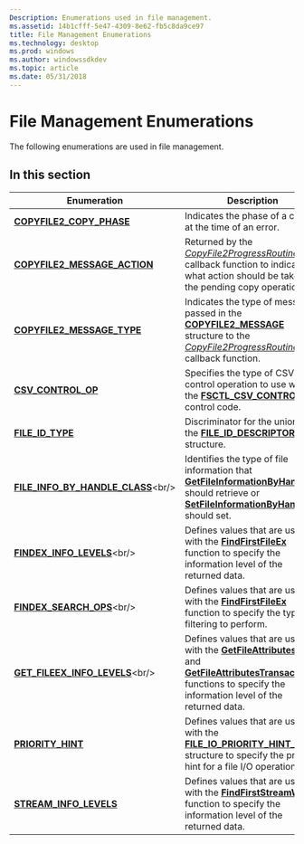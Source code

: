```yaml
---
Description: Enumerations used in file management.
ms.assetid: 14b1cfff-5e47-4309-8e62-fb5c8da9ce97
title: File Management Enumerations
ms.technology: desktop
ms.prod: windows
ms.author: windowssdkdev
ms.topic: article
ms.date: 05/31/2018
---
```


# File Management Enumerations

The following enumerations are used in file management.

## In this section



| Enumeration                                                                   | Description                                                                                                                                                                                                                                 |
|-------------------------------------------------------------------------------|---------------------------------------------------------------------------------------------------------------------------------------------------------------------------------------------------------------------------------------------|
| [**COPYFILE2\_COPY\_PHASE**](/windows/desktop/api/WinBase/ne-winbase-_copyfile2_copy_phase)<br/>             | Indicates the phase of a copy at the time of an error.<br/>                                                                                                                                                                           |
| [**COPYFILE2\_MESSAGE\_ACTION**](/windows/desktop/api/WinBase/ne-winbase-_copyfile2_message_action)<br/>     | Returned by the [*CopyFile2ProgressRoutine*](/windows/desktop/api/WinBase/nc-winbase-pcopyfile2_progress_routine) callback function to indicate what action should be taken for the pending copy operation.<br/>                                                             |
| [**COPYFILE2\_MESSAGE\_TYPE**](/windows/desktop/api/WinBase/ne-winbase-_copyfile2_message_type)<br/>         | Indicates the type of message passed in the [**COPYFILE2\_MESSAGE**](/windows/desktop/api/WinBase/ns-winbase-copyfile2_message) structure to the [*CopyFile2ProgressRoutine*](/windows/desktop/api/WinBase/nc-winbase-pcopyfile2_progress_routine) callback function.<br/>                                       |
| [**CSV\_CONTROL\_OP**](/windows/desktop/api/WinIoCtl/ne-winioctl-_csv_control_op)<br/>                         | Specifies the type of CSV control operation to use with the [**FSCTL\_CSV\_CONTROL**](https://msdn.microsoft.com/en-us/library/Dn280516(v=VS.85).aspx) control code.<br/>                                                                                                       |
| [**FILE\_ID\_TYPE**](/windows/desktop/api/WinBase/ne-winbase-_file_id_type)<br/>                             | Discriminator for the union in the [**FILE\_ID\_DESCRIPTOR**](/windows/desktop/api/WinBase/ns-winbase-file_id_descriptor) structure.<br/>                                                                                                                                 |
| [**FILE\_INFO\_BY\_HANDLE\_CLASS**](https://msdn.microsoft.com/en-us/library/Aa364228(v=VS.85).aspx)<br/> | Identifies the type of file information that [**GetFileInformationByHandleEx**](/windows/desktop/api/WinBase/nf-winbase-getfileinformationbyhandleex) should retrieve or [**SetFileInformationByHandle**](/windows/desktop/api/FileAPI/nf-fileapi-setfileinformationbyhandle) should set.<br/>                |
| [**FINDEX\_INFO\_LEVELS**](https://msdn.microsoft.com/en-us/library/Aa364415(v=VS.85).aspx)<br/>             | Defines values that are used with the [**FindFirstFileEx**](/windows/desktop/api/FileAPI/nf-fileapi-findfirstfileexa) function to specify the information level of the returned data.<br/>                                                                                 |
| [**FINDEX\_SEARCH\_OPS**](https://msdn.microsoft.com/en-us/library/Aa364416(v=VS.85).aspx)<br/>               | Defines values that are used with the [**FindFirstFileEx**](/windows/desktop/api/FileAPI/nf-fileapi-findfirstfileexa) function to specify the type of filtering to perform.<br/>                                                                                           |
| [**GET\_FILEEX\_INFO\_LEVELS**](https://msdn.microsoft.com/en-us/library/Bb736257(v=VS.85).aspx)<br/>        | Defines values that are used with the [**GetFileAttributesEx**](/windows/desktop/api/FileAPI/nf-fileapi-getfileattributesexa) and [**GetFileAttributesTransacted**](/windows/desktop/api/WinBase/nf-winbase-getfileattributestransacteda) functions to specify the information level of the returned data.<br/> |
| [**PRIORITY\_HINT**](/windows/desktop/api/WinBase/ne-winbase-_priority_hint)<br/>                            | Defines values that are used with the [**FILE\_IO\_PRIORITY\_HINT\_INFO**](/windows/desktop/api/WinBase/ns-winbase-_file_io_priority_hint_info) structure to specify the priority hint for a file I/O operation.<br/>                                                      |
| [**STREAM\_INFO\_LEVELS**](/windows/desktop/api/fileapi/ne-fileapi-_stream_info_levels)<br/>                 | Defines values that are used with the [**FindFirstStreamW**](/windows/desktop/api/fileapi/nf-fileapi-findfirststreamw) function to specify the information level of the returned data.<br/>                                                                               |



 

 

 




